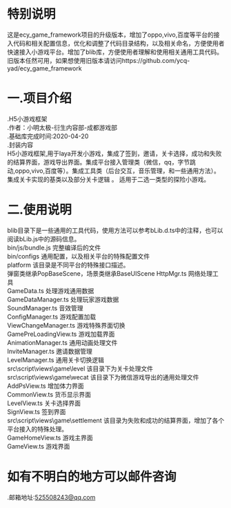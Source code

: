 # 特别说明  
这是ecy_game_framework项目的升级版本，增加了oppo,vivo,百度等平台的接入代码和相关配置信息，优化和调整了代码目录结构，以及相关命名，方便使用者快速接入小游戏平台。增加了blib库，方便使用者理解和使用相关通用工具代码。 旧版本任然可用，如果想使用旧版本请访问https://github.com/ycq-yad/ecy_game_framework
# 一.项目介绍
.H5小游戏框架  
.作者：小明太极-衍生内容部-成都游戏部  
.基础库完成时间:2020-04-20  
.封装内容  
     H5小游戏框架,用于laya开发小游戏，集成了签到，邀请，关卡选择，成功和失败的结算界面，游戏导出界面。集成平台接入管理类（微信，qq，字节跳动,oppo,vivo,百度等）。集成工具类（后台交互，音乐管理，和一些通用方法）。集成关卡实现的基类以及部分关卡逻辑 。  适用于二选一类型的探险小游戏。
   
# 二.使用说明 
  blib目录下是一些通用的工具代码，使用方法可以参考bLib.d.ts中的注释，也可以阅读bLib.js中的源码信息。  
  bin/js/bundle.js   完整编译后的文件  
  bin/configs		 通用配置，以及相关平台的特殊配置文件  
  platform			 该目录是不同平台的特殊接口描述。  
  弹窗类继承PopBaseScene，场景类继承BaseUIScene
  HttpMgr.ts   网络处理工具  
  GameData.ts  处理游戏通用数据  
  GameDataManager.ts 处理玩家游戏数据  
  SoundManager.ts   音效管理  
  ConfigManager.ts  游戏配置加载  
  ViewChangeManager.ts 游戏特殊界面切换  
  GamePreLoadingView.ts 游戏加载界面  
  AnimationManager.ts  通用动画处理文件  
  InviteManager.ts  邀请数据管理  
  LevelManager.ts   通用关卡切换逻辑  
  src\script\views\game\level 该目录下为关卡处理文件  
  src\script\views\game\wecat 该目录下为微信游戏导出的通用处理文件  
  AddPsView.ts 增加体力界面  
  CommonView.ts 货币显示界面  
  LevelView.ts 关卡选择界面  
  SignView.ts 签到界面  
  src\script\views\game\settlement 该目录为失败和成功的结算界面，增加了各个平台接入的特殊处理。  
  GameHomeView.ts 游戏主界面  
  GameView.ts 游戏界面  
  
 # 如有不明白的地方可以邮件咨询  
   .邮箱地址:525508243@qq.com  
   
  
  

